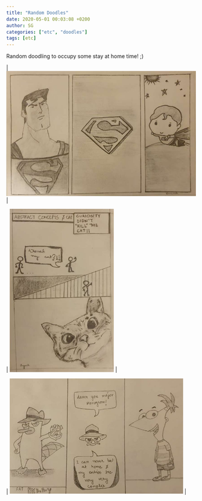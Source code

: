 ```yaml
---
title: "Random Doodles"
date: 2020-05-01 00:03:08 +0200
author: SG
categories: ["etc", "doodles"]
tags: [etc]
---
```


Random doodling to occupy some stay at home time! ;)


| <img src="/assets/img/superman.jpg" style="zoom:60%;" title=""/> |



| <img src="/assets/img/cat.jpg" style="zoom:60%;" title=""/> |


| <img src="/assets/img/phineas.jpg" style="zoom:60%;" title=""/> |

